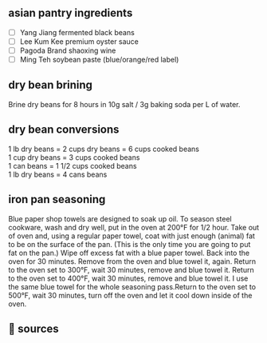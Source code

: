 ## asian pantry ingredients
- [ ] Yang Jiang fermented black beans
- [ ] Lee Kum Kee premium oyster sauce
- [ ] Pagoda Brand shaoxing wine
- [ ] Ming Teh soybean paste (blue/orange/red label)

## dry bean brining
Brine dry beans for 8 hours in 10g salt / 3g baking soda per L of water.

## dry bean conversions
1 lb dry beans = 2 cups dry beans = 6 cups cooked beans  
1 cup dry beans = 3 cups cooked beans  
1 can beans = 1 1/2 cups cooked beans  
1 lb dry beans = 4 cans beans  

## iron pan seasoning
Blue paper shop towels are designed to soak up oil. To season steel cookware, wash and dry well, put in the oven at 200°F for 1/2 hour. Take out of oven and, using a regular paper towel, coat with just enough (animal) fat to be on the surface of the pan. (This is the only time you are going to put fat on the pan.) Wipe off excess fat with a blue paper towel. Back into the oven for 30 minutes. Remove from the oven and blue towel it, again. Return to the oven set to 300°F, wait 30 minutes, remove and blue towel it. Return to the oven set to 400°F, wait 30 minutes, remove and blue towel it. I use the same blue towel for the whole seasoning pass.Return to the oven set to 500°F, wait 30 minutes, turn off the oven and let it cool down inside of the oven.

## 🔗 sources  

